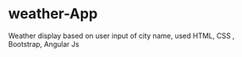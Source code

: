 # weather-App
Weather display based on user input of city name, used HTML, CSS , Bootstrap, Angular Js
